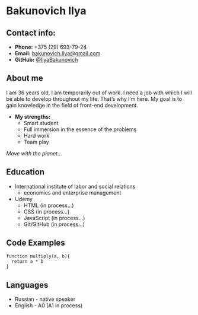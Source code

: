 # Bakunovich Ilya

## Contact info:

* **Phone:** +375 (29) 693-79-24
* **Email:** [bakunovich.ilya@gmail.com](bakunovich.ilya@gmail.com)
* **GitHub:** [@IlyaBakunovich](@IlyaBakunovich)

## About me

I am 36 years old, I am temporarily out of work. I need a job with which I will be able to develop throughout my life. That’s why I’m here. My goal is to gain knowledge in the field of front-end development.

* **My strengths:**
  - Smart student
  - Full immersion in the essence of the problems
  - Hard work
  - Team play

*Move with the planet...*

## Education

* International institute of labor and social relations
  - economics and enterprise management
* Udemy
  - HTML (in process…)
  - CSS (in process…)
  - JavaScript (in process…)
  - Git/GitHub (in process…)

## Code Examples

```
function multiply(a, b){
  return a * b
}
```

## Languages

* Russian - native speaker
* English - A0 (A1 in process)
